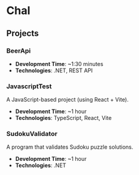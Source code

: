 # Chal
## Projects

### BeerApi
- **Development Time**: ~1:30 minutes
- **Technologies**: .NET, REST API

### JavascriptTest
A JavaScript-based project (using React + Vite).
- **Development Time**: ~1 hour
- **Technologies**: TypeScript, React, Vite

### SudokuValidator
A program that validates Sudoku puzzle solutions.
- **Development Time**: ~1 hour
- **Technologies**: .NET

